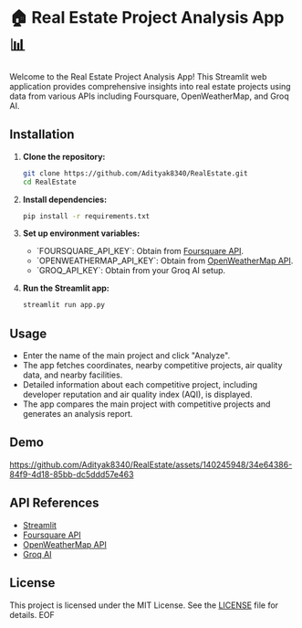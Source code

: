 # 🏠 Real Estate Project Analysis App 📊

Welcome to the Real Estate Project Analysis App! This Streamlit web application provides comprehensive insights into real estate projects using data from various APIs including Foursquare, OpenWeatherMap, and Groq AI.

## Installation

1. **Clone the repository:**

    ```bash
    git clone https://github.com/Adityak8340/RealEstate.git
    cd RealEstate
    ```

2. **Install dependencies:**

    ```bash
    pip install -r requirements.txt
    ```

3. **Set up environment variables:**

    - \`FOURSQUARE_API_KEY\`: Obtain from [Foursquare API](https://developer.foursquare.com/).
    - \`OPENWEATHERMAP_API_KEY\`: Obtain from [OpenWeatherMap API](https://openweathermap.org/api).
    - \`GROQ_API_KEY\`: Obtain from your Groq AI setup.

4. **Run the Streamlit app:**

    ```bash
    streamlit run app.py
    ```

## Usage

- Enter the name of the main project and click "Analyze".
- The app fetches coordinates, nearby competitive projects, air quality data, and nearby facilities.
- Detailed information about each competitive project, including developer reputation and air quality index (AQI), is displayed.
- The app compares the main project with competitive projects and generates an analysis report.

## Demo



https://github.com/Adityak8340/RealEstate/assets/140245948/34e64386-84f9-4d18-85bb-dc5ddd57e463



## API References

- [Streamlit](https://streamlit.io/)
- [Foursquare API](https://developer.foursquare.com/)
- [OpenWeatherMap API](https://openweathermap.org/api)
- [Groq AI](https://www.groq.ai/)

## License

This project is licensed under the MIT License. See the [LICENSE](./LICENSE) file for details.
EOF
